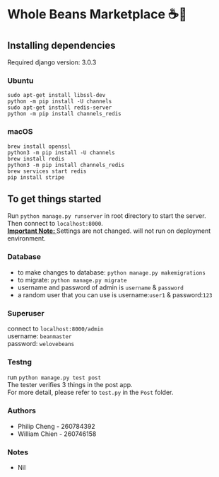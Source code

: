 # Whole Beans Marketplace ☕️🌿

## Installing dependencies
Required django version: 3.0.3
### Ubuntu
```sudo apt-get install libssl-dev```\
```python -m pip install -U channels```\
```sudo apt-get install redis-server```\
```python -m pip install channels_redis```
### macOS
```brew install openssl```\
```python3 -m pip install -U channels```\
```brew install redis```\
```python3 -m pip install channels_redis```\
```brew services start redis```\
```pip install stripe```

## To get things started
Run ```python manage.py runserver``` in root directory to start the server. <br />
Then connect to ```localhost:8000```. <br />
<u><b>Important Note: </b></u> Settings are not changed. will not run on deployment environment.

### Database
* to make changes to database: ```python manage.py makemigrations```
* to migrate: ```python manage.py migrate```
* username and password of admin is ```username``` & ```password```
* a random user that you can use is username:```user1``` & password:```123```

### Superuser
connect to ```localhost:8000/admin``` <br />
username: ```beanmaster``` <br />
password: ```welovebeans``` <br />

### Testng
run ```python manage.py test post```\
The tester verifies 3 things in the post app.\
For more detail, please refer to ```test.py``` in the ```Post``` folder.

### Authors
* Philip Cheng - 260784392
* William Chien - 260746158

### Notes
* Nil
